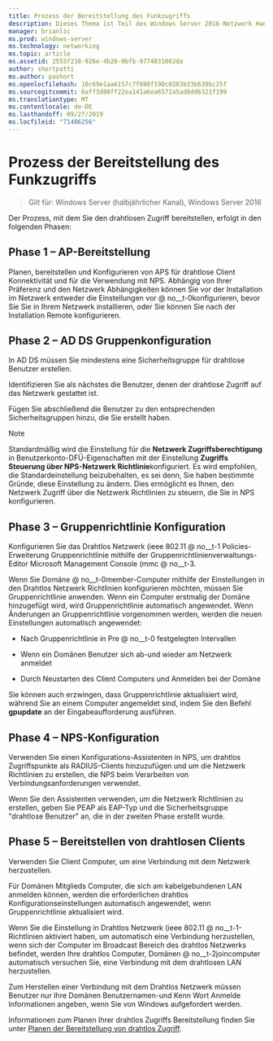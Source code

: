 ```yaml
---
title: Prozess der Bereitstellung des Funkzugriffs
description: Dieses Thema ist Teil des Windows Server 2016-Netzwerk Handbuchs "Bereitstellen von Kenn Wort basiertem 802.1 x authentifizierten drahtlosen Zugriff".
manager: brianlic
ms.prod: windows-server
ms.technology: networking
ms.topic: article
ms.assetid: 2555f238-926e-4b20-9bfb-9774831062da
author: shortpatti
ms.author: pashort
ms.openlocfilehash: 10c69e1aa6157c7f088f190c0283b33b630bc25f
ms.sourcegitcommit: 6aff3d88ff22ea141a6ea6572a5ad8dd6321f199
ms.translationtype: MT
ms.contentlocale: de-DE
ms.lasthandoff: 09/27/2019
ms.locfileid: "71406256"
---
```

# <a name="wireless-access-deployment-process"></a>Prozess der Bereitstellung des Funkzugriffs

>Gilt für: Windows Server (halbjährlicher Kanal), Windows Server 2016

Der Prozess, mit dem Sie den drahtlosen Zugriff bereitstellen, erfolgt in den folgenden Phasen:

## <a name="stage-1--ap-deployment"></a>Phase 1 – AP-Bereitstellung

Planen, bereitstellen und Konfigurieren von APS für drahtlose Client Konnektivität und für die Verwendung mit NPS. Abhängig von Ihrer Präferenz und den Netzwerk Abhängigkeiten können Sie vor der Installation im Netzwerk entweder die Einstellungen vor @ no__t-0konfigurieren, bevor Sie Sie in Ihrem Netzwerk installieren, oder Sie können Sie nach der Installation Remote konfigurieren.

## <a name="stage-2--adds-group-configuration"></a>Phase 2 – AD DS Gruppenkonfiguration

In AD DS müssen Sie mindestens eine Sicherheitsgruppe für drahtlose Benutzer erstellen.

Identifizieren Sie als nächstes die Benutzer, denen der drahtlose Zugriff auf das Netzwerk gestattet ist.

Fügen Sie abschließend die Benutzer zu den entsprechenden Sicherheitsgruppen hinzu, die Sie erstellt haben.

>[!NOTE]
>Standardmäßig wird die Einstellung für die **Netzwerk Zugriffsberechtigung** in Benutzerkonto-DFÜ-Eigenschaften mit der Einstellung **Zugriffs Steuerung über NPS-Netzwerk Richtlinie**konfiguriert. Es wird empfohlen, die Standardeinstellung beizubehalten, es sei denn, Sie haben bestimmte Gründe, diese Einstellung zu ändern. Dies ermöglicht es Ihnen, den Netzwerk Zugriff über die Netzwerk Richtlinien zu steuern, die Sie in NPS konfigurieren.

## <a name="stage-3--group-policy-configuration"></a>Phase 3 – Gruppenrichtlinie Konfiguration

Konfigurieren Sie das Drahtlos Netzwerk \(ieee 802.11 @ no__t-1 Policies-Erweiterung Gruppenrichtlinie mithilfe der Gruppenrichtlinienverwaltungs-Editor Microsoft Management Console \(mmc @ no__t-3.

Wenn Sie Domäne @ no__t-0member-Computer mithilfe der Einstellungen in den Drahtlos Netzwerk Richtlinien konfigurieren möchten, müssen Sie Gruppenrichtlinie anwenden. Wenn ein Computer erstmalig der Domäne hinzugefügt wird, wird Gruppenrichtlinie automatisch angewendet. Wenn Änderungen an Gruppenrichtlinie vorgenommen werden, werden die neuen Einstellungen automatisch angewendet:

- Nach Gruppenrichtlinie in Pre @ no__t-0 festgelegten Intervallen

- Wenn ein Domänen Benutzer sich ab-und wieder am Netzwerk anmeldet

- Durch Neustarten des Client Computers und Anmelden bei der Domäne

Sie können auch erzwingen, dass Gruppenrichtlinie aktualisiert wird, während Sie an einem Computer angemeldet sind, indem Sie den Befehl **gpupdate** an der Eingabeaufforderung ausführen.

## <a name="stage-4--nps-configuration"></a>Phase 4 – NPS-Konfiguration

Verwenden Sie einen Konfigurations-Assistenten in NPS, um drahtlos Zugriffspunkte als RADIUS-Clients hinzuzufügen und um die Netzwerk Richtlinien zu erstellen, die NPS beim Verarbeiten von Verbindungsanforderungen verwendet.

Wenn Sie den Assistenten verwenden, um die Netzwerk Richtlinien zu erstellen, geben Sie PEAP als EAP-Typ und die Sicherheitsgruppe "drahtlose Benutzer" an, die in der zweiten Phase erstellt wurde.

## <a name="stage-5--deploy-wireless-clients"></a>Phase 5 – Bereitstellen von drahtlosen Clients

Verwenden Sie Client Computer, um eine Verbindung mit dem Netzwerk herzustellen.

Für Domänen Mitglieds Computer, die sich am kabelgebundenen LAN anmelden können, werden die erforderlichen drahtlos Konfigurationseinstellungen automatisch angewendet, wenn Gruppenrichtlinie aktualisiert wird.

Wenn Sie die Einstellung in Drahtlos Netzwerk \(ieee 802.11 @ no__t-1-Richtlinien aktiviert haben, um automatisch eine Verbindung herzustellen, wenn sich der Computer im Broadcast Bereich des drahtlos Netzwerks befindet, werden Ihre drahtlos Computer, Domänen @ no__t-2joincomputer automatisch versuchen Sie, eine Verbindung mit dem drahtlosen LAN herzustellen.

Zum Herstellen einer Verbindung mit dem Drahtlos Netzwerk müssen Benutzer nur Ihre Domänen Benutzernamen-und Kenn Wort Anmelde Informationen angeben, wenn Sie von Windows aufgefordert werden.

Informationen zum Planen Ihrer drahtlos Zugriffs Bereitstellung finden Sie unter [Planen der Bereitstellung von drahtlos Zugriff](d-wireless-access-planning.md).
